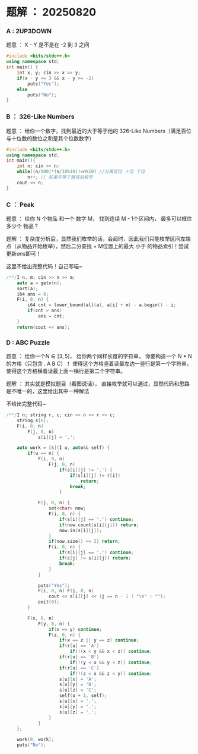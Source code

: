 # 题解 ： 20250820

### A : 2UP3DOWN

题意 ： X - Y 是不是在 -2 到 3 之间

```cpp
#include <bits/stdc++.h>
using namespace std;
int main() {
    int x, y; cin >> x >> y;
    if(x - y <= 3 && x - y >= -2)
        puts("Yes");
    else
        puts("No");
}
```

### B ： 326-Like Numbers

题意 ： 给你一个数字，找到最近的大于等于他的 326-Like Numbers（满足百位与十位数的数位之和是其个位数数字）

```cpp
#include <bits/stdc++.h>
using namespace std;
int main(){
    int n; cin >> n;
    while((n/100)*(n/10%10)!=n%10) //分离百位 十位 个位
        n++; // 如果不等于就往后枚举
    cout << n;
}
```

### C ： Peak

题意 ： 给你 N 个物品 和一个 数字 M， 找到连续 M - 1个区间内， 最多可以框住多少个 物品？

题解 ： 复杂度分析后，显然我们枚举的话，会超时，因此我们只能枚举区间左端点（从物品开始枚举），然后二分查找 + M位置上的最大 小于 的物品索引！尝试更新$ans$即可！

这里不给出完整代码！自己写喵~

```cpp
/**/I n, m; cin >> n >> m;
  	auto a = getv(n);
  	sort(a);
  	i64 ans = 0;
  	F(i, 0, n) {
  		i64 cnt = lower_bound(all(a), a[i] + m) - a.begin() - i;
  		if(cnt > ans)
  			ans = cnt;
  	}
  	return(cout << ans);
```

### D : ABC Puzzle

题意 ： 给你一个$N \in [3, 5]$， 给你两个同样长度的字符串， 你要构造一个 N * N 的方格（只包含 . A B C）！ 使得这个方格竖着读最左边一竖行是第一个字符串，使得这个方格横着读最上面一横行是第二个字符串。

题解 ： 其实就是模拟题目（看图说话）， 直接枚举就可以通过，显然代码和思路是不唯一的，这里给出其中一种解法

不给出完整代码~

```cpp
/**/I n; string r, c; cin >> n >> r >> c;
  	string s[6];
  	F(i, 0, n)
  		F(j, 0, n)
  			s[i][j] = '.';

  	auto work = [&](I u, auto&& self) {
  		if(u == n) {
  			F(i, 0, n)
  				F(j, 0, n)
  					if(s[i][j] != '.') {
  						if(s[i][j] != r[i])
  							return;
  						break;
  					}

  			F(j, 0, n) {
	  			set<char> now;
	  			F(i, 0, n) {
	  				if(s[i][j] == '.') continue;
	  				if(now.count(s[i][j])) return;
	  				now.in(s[i][j]);
	  			}
	  			if(now.size() <= 2) return;
	  			F(i, 0, n) {
	  				if(s[i][j] == '.') continue;
	  				if(c[j] != s[i][j]) return;
	  				break;
	  			}
	  		}

	  		puts("Yes");
	  		F(i, 0, n) F(j, 0, n)
	  			cout << s[i][j] << (j == n - 1 ? "\n" : "");
	  		exit(0);
  		}	

  		F(x, 0, n)
  			F(y, 0, n) {
  				if(x == y) continue;
  				F(z, 0, n) {
  					if(x == z || y == z) continue;
  					if(r[u] == 'A')
  						if(!(x < y && x < z)) continue;
  					if(r[u] == 'B')
  						if(!(y < x && y < z)) continue;
  					if(r[u] == 'C')
  						if(!(z < x && z < y)) continue;
  					s[u][x] = 'A';
  					s[u][y] = 'B';
  					s[u][z] = 'C';
  					self(u + 1, self);
  					s[u][x] = '.';
  					s[u][y] = '.';
  					s[u][z] = '.';
  				}
  			}
  	};

  	work(0, work);
  	puts("No");	
```

